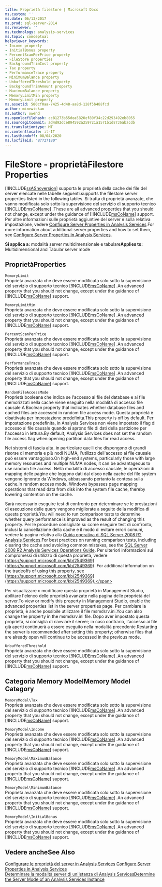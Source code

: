 ```yaml
---
title: Proprietà filestore | Microsoft Docs
ms.custom: ''
ms.date: 06/13/2017
ms.prod: sql-server-2014
ms.reviewer: ''
ms.technology: analysis-services
ms.topic: conceptual
helpviewer_keywords:
- Income property
- InitialBonus property
- PercentScanPerPrice property
- FileStore properties
- BackgroundTrimCost property
- Tax property
- PerformanceTrace property
- MinimumBalance property
- UnbufferedThreshold property
- BackgroundTrimAmount property
- MaximumBalance property
- MemoryLimitMin property
- MemoryLimit property
ms.assetid: 580cf0aa-7425-4d48-aa8d-128f5b488fcd
author: minewiskan
ms.author: owend
ms.openlocfilehash: cc81273b55dea5820ef80f34c22d293492eb8055
ms.sourcegitcommit: ad4d92dce894592a259721a1571b1d8736abacdb
ms.translationtype: MT
ms.contentlocale: it-IT
ms.lasthandoff: 08/04/2020
ms.locfileid: "87727180"
---
```

# <a name="filestore-properties"></a><span data-ttu-id="94019-102">FileStore - proprietà</span><span class="sxs-lookup"><span data-stu-id="94019-102">Filestore Properties</span></span>
  [!INCLUDE[ssASnoversion](../../includes/ssasnoversion-md.md)] <span data-ttu-id="94019-103">supporta le proprietà della cache dei file del server elencate nelle tabelle seguenti.</span><span class="sxs-lookup"><span data-stu-id="94019-103">supports the filestore server properties listed in the following tables.</span></span> <span data-ttu-id="94019-104">Si tratta di proprietà avanzate, che vanno modificata solo sotto la supervisione del servizio di supporto tecnico [!INCLUDE[msCoName](../../includes/msconame-md.md)] .</span><span class="sxs-lookup"><span data-stu-id="94019-104">These are all advanced properties that you should not change, except under the guidance of [!INCLUDE[msCoName](../../includes/msconame-md.md)] support.</span></span> <span data-ttu-id="94019-105">Per altre informazioni sulle proprietà aggiuntive del server e sulla relativa impostazione, vedere [Configure Server Properties in Analysis Services](server-properties-in-analysis-services.md).</span><span class="sxs-lookup"><span data-stu-id="94019-105">For more information about additional server properties and how to set them, see [Configure Server Properties in Analysis Services](server-properties-in-analysis-services.md).</span></span>  
  
 <span data-ttu-id="94019-106">**Si applica a:** modalità server multidimensionale e tabulare</span><span class="sxs-lookup"><span data-stu-id="94019-106">**Applies to:** Multidimensional and Tabular server mode</span></span>  
  
## <a name="properties"></a><span data-ttu-id="94019-107">Proprietà</span><span class="sxs-lookup"><span data-stu-id="94019-107">Properties</span></span>  
 `MemoryLimit`  
 <span data-ttu-id="94019-108">Proprietà avanzata che deve essere modificata solo sotto la supervisione del servizio di supporto tecnico [!INCLUDE[msCoName](../../includes/msconame-md.md)] .</span><span class="sxs-lookup"><span data-stu-id="94019-108">An advanced property that you should not change, except under the guidance of [!INCLUDE[msCoName](../../includes/msconame-md.md)] support.</span></span>  
  
 `MemoryLimitMin`  
 <span data-ttu-id="94019-109">Proprietà avanzata che deve essere modificata solo sotto la supervisione del servizio di supporto tecnico [!INCLUDE[msCoName](../../includes/msconame-md.md)] .</span><span class="sxs-lookup"><span data-stu-id="94019-109">An advanced property that you should not change, except under the guidance of [!INCLUDE[msCoName](../../includes/msconame-md.md)] support.</span></span>  
  
 `PercentScanPerPrice`  
 <span data-ttu-id="94019-110">Proprietà avanzata che deve essere modificata solo sotto la supervisione del servizio di supporto tecnico [!INCLUDE[msCoName](../../includes/msconame-md.md)] .</span><span class="sxs-lookup"><span data-stu-id="94019-110">An advanced property that you should not change, except under the guidance of [!INCLUDE[msCoName](../../includes/msconame-md.md)] support.</span></span>  
  
 `PerformanceTrace`  
 <span data-ttu-id="94019-111">Proprietà avanzata che deve essere modificata solo sotto la supervisione del servizio di supporto tecnico [!INCLUDE[msCoName](../../includes/msconame-md.md)] .</span><span class="sxs-lookup"><span data-stu-id="94019-111">An advanced property that you should not change, except under the guidance of [!INCLUDE[msCoName](../../includes/msconame-md.md)] support.</span></span>  
  
 `RandomFileAccessMode`  
 <span data-ttu-id="94019-112">Proprietà booleana che indica se l'accesso ai file del database e ai file memorizzati nella cache viene eseguito nella modalità di accesso file causale.</span><span class="sxs-lookup"><span data-stu-id="94019-112">A Boolean property that indicates whether database files and cached files are accessed in random file access mode.</span></span> <span data-ttu-id="94019-113">Questa proprietà è disattivata per impostazione predefinita.</span><span class="sxs-lookup"><span data-stu-id="94019-113">This property is off by default.</span></span> <span data-ttu-id="94019-114">Per impostazione predefinita, in Analysis Services non viene impostato il flag di accesso ai file causale quando si aprono file di dati della partizione per l'accesso in lettura.</span><span class="sxs-lookup"><span data-stu-id="94019-114">By default, Analysis Services does not set the random file access flag when opening partition data files for read access.</span></span>  
  
 <span data-ttu-id="94019-115">Nei sistemi di fascia alta, in particolare quelli che dispongono di grandi risorse di memoria e più nodi NUMA, l'utilizzo dell'accesso ai file causale può essere vantaggioso.</span><span class="sxs-lookup"><span data-stu-id="94019-115">On high-end systems, particularly those with large memory resources and multiple NUMA nodes, it can be advantageous to use random file access.</span></span> <span data-ttu-id="94019-116">Nella modalità di accesso causale, le operazioni di mapping delle pagine che leggono dati dal disco nella cache del file system vengono ignorate da Windows, abbassando pertanto la contesa sulla cache.</span><span class="sxs-lookup"><span data-stu-id="94019-116">In random access mode, Windows bypasses page mapping operations that read data from disk into the system file cache, thereby lowering contention on the cache.</span></span>  
  
 <span data-ttu-id="94019-117">Sarà necessario eseguire test di confronto per determinare se le prestazioni di esecuzione delle query vengono migliorate a seguito della modifica di questa proprietà.</span><span class="sxs-lookup"><span data-stu-id="94019-117">You will need to run comparison tests to determine whether query performance is improved as the result of changing this property.</span></span> <span data-ttu-id="94019-118">Per le procedure consigliate su come eseguire test di confronto, inclusi la cancellazione della cache e il modo di evitare errori comuni, vedere la pagina relativa alla [Guida operativa di SQL Server 2008 R2 Analysis Services](https://go.microsoft.com/fwlink/?LinkID=225539).</span><span class="sxs-lookup"><span data-stu-id="94019-118">For best practices on running comparison tests, including clearing the cache and avoiding common mistakes, see the [SQL Server 2008 R2 Analysis Services Operations Guide](https://go.microsoft.com/fwlink/?LinkID=225539).</span></span> <span data-ttu-id="94019-119">Per ulteriori informazioni sui compromessi di utilizzo di questa proprietà, vedere [https://support.microsoft.com/kb/2549369](https://support.microsoft.com/kb/2549369) .</span><span class="sxs-lookup"><span data-stu-id="94019-119">For additional information on the tradeoffs of using this property, see [https://support.microsoft.com/kb/2549369](https://support.microsoft.com/kb/2549369).</span></span>  
  
 <span data-ttu-id="94019-120">Per visualizzare o modificare questa proprietà in Management Studio, abilitare l'elenco delle proprietà avanzate nella pagina delle proprietà del server.</span><span class="sxs-lookup"><span data-stu-id="94019-120">To view or modify this property in Management Studio, enable the advanced properties list in the server properties page.</span></span> <span data-ttu-id="94019-121">Per cambiare la proprietà, è anche possibile utilizzare il file msmdsrv.ini.</span><span class="sxs-lookup"><span data-stu-id="94019-121">You can also change the property in the msmdsrv.ini file.</span></span> <span data-ttu-id="94019-122">Dopo aver impostato questa proprietà, si consiglia di riavviare il server; in caso contrario, l'accesso ai file già aperti continuerà a essere eseguito nella modalità precedente.</span><span class="sxs-lookup"><span data-stu-id="94019-122">Restarting the server is recommended after setting this property; otherwise files that are already open will continue to be accessed in the previous mode.</span></span>  
  
 `UnbufferedThreshold`  
 <span data-ttu-id="94019-123">Proprietà avanzata che deve essere modificata solo sotto la supervisione del servizio di supporto tecnico [!INCLUDE[msCoName](../../includes/msconame-md.md)] .</span><span class="sxs-lookup"><span data-stu-id="94019-123">An advanced property that you should not change, except under the guidance of [!INCLUDE[msCoName](../../includes/msconame-md.md)] support.</span></span>  
  
## <a name="memory-model-category"></a><span data-ttu-id="94019-124">Categoria Memory Model</span><span class="sxs-lookup"><span data-stu-id="94019-124">Memory Model Category</span></span>  
 `MemoryModel\Tax`  
 <span data-ttu-id="94019-125">Proprietà avanzata che deve essere modificata solo sotto la supervisione del servizio di supporto tecnico [!INCLUDE[msCoName](../../includes/msconame-md.md)] .</span><span class="sxs-lookup"><span data-stu-id="94019-125">An advanced property that you should not change, except under the guidance of [!INCLUDE[msCoName](../../includes/msconame-md.md)] support.</span></span>  
  
 `MemoryModel\Income`  
 <span data-ttu-id="94019-126">Proprietà avanzata che deve essere modificata solo sotto la supervisione del servizio di supporto tecnico [!INCLUDE[msCoName](../../includes/msconame-md.md)] .</span><span class="sxs-lookup"><span data-stu-id="94019-126">An advanced property that you should not change, except under the guidance of [!INCLUDE[msCoName](../../includes/msconame-md.md)] support.</span></span>  
  
 `MemoryModel\MaximumBalance`  
 <span data-ttu-id="94019-127">Proprietà avanzata che deve essere modificata solo sotto la supervisione del servizio di supporto tecnico [!INCLUDE[msCoName](../../includes/msconame-md.md)] .</span><span class="sxs-lookup"><span data-stu-id="94019-127">An advanced property that you should not change, except under the guidance of [!INCLUDE[msCoName](../../includes/msconame-md.md)] support.</span></span>  
  
 `MemoryModel\MinimumBalance`  
 <span data-ttu-id="94019-128">Proprietà avanzata che deve essere modificata solo sotto la supervisione del servizio di supporto tecnico [!INCLUDE[msCoName](../../includes/msconame-md.md)] .</span><span class="sxs-lookup"><span data-stu-id="94019-128">An advanced property that you should not change, except under the guidance of [!INCLUDE[msCoName](../../includes/msconame-md.md)] support.</span></span>  
  
 `MemoryModel\InitialBonus`  
 <span data-ttu-id="94019-129">Proprietà avanzata che deve essere modificata solo sotto la supervisione del servizio di supporto tecnico [!INCLUDE[msCoName](../../includes/msconame-md.md)] .</span><span class="sxs-lookup"><span data-stu-id="94019-129">An advanced property that you should not change, except under the guidance of [!INCLUDE[msCoName](../../includes/msconame-md.md)] support.</span></span>  
  
## <a name="see-also"></a><span data-ttu-id="94019-130">Vedere anche</span><span class="sxs-lookup"><span data-stu-id="94019-130">See Also</span></span>  
 <span data-ttu-id="94019-131">[Configurare le proprietà del server in Analysis Services](server-properties-in-analysis-services.md) </span><span class="sxs-lookup"><span data-stu-id="94019-131">[Configure Server Properties in Analysis Services](server-properties-in-analysis-services.md) </span></span>  
 [<span data-ttu-id="94019-132">Determinare la modalità server di un'istanza di Analysis Services</span><span class="sxs-lookup"><span data-stu-id="94019-132">Determine the Server Mode of an Analysis Services Instance</span></span>](../instances/determine-the-server-mode-of-an-analysis-services-instance.md)  
  
  
